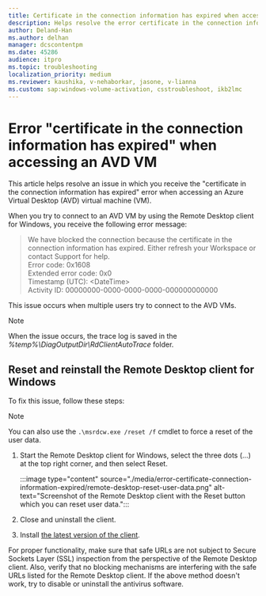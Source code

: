 ```yaml
---
title: Certificate in the connection information has expired when accessing an AVD VM
description: Helps resolve the error certificate in the connection information has expired when accessing an AVD VM by using the Remote Desktop client for Windows.
author: Deland-Han
ms.author: delhan
manager: dcscontentpm
ms.date: 45286
audience: itpro
ms.topic: troubleshooting
localization_priority: medium
ms.reviewer: kaushika, v-nehaborkar, jasone, v-lianna
ms.custom: sap:windows-volume-activation, csstroubleshoot, ikb2lmc
---
```

# Error "certificate in the connection information has expired" when accessing an AVD VM

This article helps resolve an issue in which you receive the "certificate in the connection information has expired" error when accessing an Azure Virtual Desktop (AVD) virtual machine (VM).

When you try to connect to an AVD VM by using the Remote Desktop client for Windows, you receive the following error message:

> We have blocked the connection because the certificate in the connection information has expired. Either refresh your Workspace or contact Support for help.  
  Error code: 0x1608  
  Extended error code: 0x0  
  Timestamp (UTC): \<DateTime\>  
  Activity ID: 00000000-0000-0000-0000-000000000000

This issue occurs when multiple users try to connect to the AVD VMs.

> [!NOTE]
> When the issue occurs, the trace log is saved in the *%temp%\\DiagOutputDir\\RdClientAutoTrace* folder.

## Reset and reinstall the Remote Desktop client for Windows

To fix this issue, follow these steps:

> [!NOTE]
> You can also use the `.\msrdcw.exe /reset /f` cmdlet to force a reset of the user data.

1.	Start the Remote Desktop client for Windows, select the three dots (…) at the top right corner, and then select Reset.

	:::image type="content" source="./media/error-certificate-connection-information-expired/remote-desktop-reset-user-data.png" alt-text="Screenshot of the Remote Desktop client with the Reset button which you can reset user data.":::

2.	Close and uninstall the client.
3.	Install [the latest version of the client](/azure/virtual-desktop/whats-new-client-windows).

For proper functionality, make sure that safe URLs are not subject to Secure Sockets Layer (SSL) inspection from the perspective of the Remote Desktop client. Also, verify that no blocking mechanisms are interfering with the safe URLs listed for the Remote Desktop client. If the above method doesn't work, try to disable or uninstall the antivirus software.
